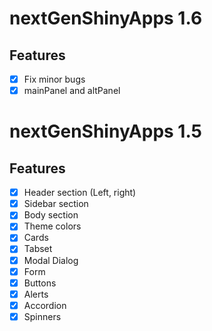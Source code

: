 # nextGenShinyApps 1.6

## Features

- [x] Fix minor bugs
- [x] mainPanel and altPanel

# nextGenShinyApps 1.5

## Features

- [x] Header section (Left, right)
- [x] Sidebar section
- [x] Body section
- [x] Theme colors
- [x] Cards
- [x] Tabset
- [x] Modal Dialog
- [x] Form
- [x] Buttons
- [x] Alerts
- [x] Accordion
- [x] Spinners
